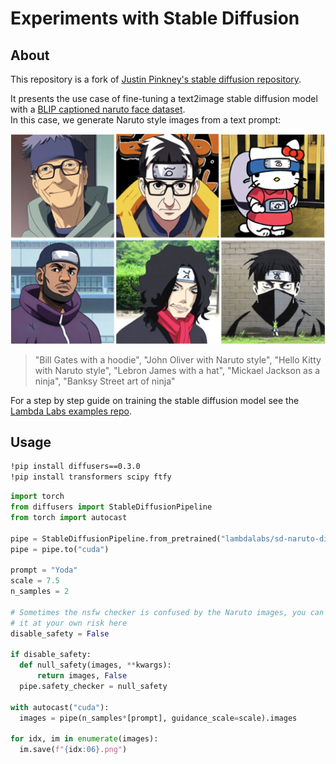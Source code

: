 # Experiments with Stable Diffusion

## About

This repository is a fork of [Justin Pinkney's stable diffusion repository](https://github.com/justinpinkney/stable-diffusion).

It presents the use case of fine-tuning a text2image stable diffusion model with a [BLIP captioned naruto face dataset](https://huggingface.co/datasets/lambdalabs/naruto-blip-captions).  
In this case, we generate Naruto style images from a text prompt:

<img src="./assets/outputv2_grid.png" alt="drawing" width="600"/>

> "Bill Gates with a hoodie", "John Oliver with Naruto style", "Hello Kitty with Naruto style", "Lebron James with a hat", "Mickael Jackson as a ninja", "Banksy Street art of ninja"

For a step by step guide on training the stable diffusion model see the [Lambda Labs examples repo](https://github.com/LambdaLabsML/examples).


## Usage


```bash
!pip install diffusers==0.3.0
!pip install transformers scipy ftfy
```

```python
import torch
from diffusers import StableDiffusionPipeline
from torch import autocast

pipe = StableDiffusionPipeline.from_pretrained("lambdalabs/sd-naruto-diffusers", torch_dtype=torch.float16)  
pipe = pipe.to("cuda")

prompt = "Yoda"
scale = 7.5
n_samples = 2

# Sometimes the nsfw checker is confused by the Naruto images, you can disable
# it at your own risk here
disable_safety = False

if disable_safety:
  def null_safety(images, **kwargs):
      return images, False
  pipe.safety_checker = null_safety

with autocast("cuda"):
  images = pipe(n_samples*[prompt], guidance_scale=scale).images

for idx, im in enumerate(images):
  im.save(f"{idx:06}.png")
```
